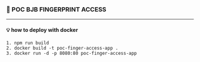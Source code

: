 ### :rocket: POC BJB FINGERPRINT ACCESS

---

#### :bulb: how to deploy with docker

    1. npm run build
    2. docker build -t poc-finger-access-app .
    3. docker run -d -p 8080:80 poc-finger-access-app

